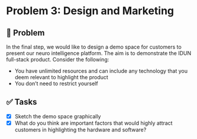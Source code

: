 # Problem 3: Design and Marketing

## 🎯 Problem

In the final step, we would like to design a demo space for customers to present our neuro intelligence platform. The aim is to demonstrate the IDUN full-stack product. Consider the following:

- You have unlimited resources and can include any technology that you deem relevant to highlight the product
- You don’t need to restrict yourself

## ✅ Tasks

- [x] Sketch the demo space graphically
- [x] What do you think are important factors that would highly attract customers in highlighting the hardware and software?

